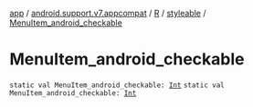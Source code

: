 [app](../../../index.md) / [android.support.v7.appcompat](../../index.md) / [R](../index.md) / [styleable](index.md) / [MenuItem_android_checkable](./-menu-item_android_checkable.md)

# MenuItem_android_checkable

`static val MenuItem_android_checkable: `[`Int`](https://kotlinlang.org/api/latest/jvm/stdlib/kotlin/-int/index.html)
`static val MenuItem_android_checkable: `[`Int`](https://kotlinlang.org/api/latest/jvm/stdlib/kotlin/-int/index.html)